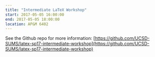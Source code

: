 ```yaml
---
title: "Intermediate LaTeX Workshop"
start: 2017-05-05 16:00:00
end: 2017-05-05 18:00:00
location: AP&M 6402
---
```


See the Github repo for more information: [https://github.com/UCSD-SUMS/latex-sp17-intermediate-workshop](https://github.com/UCSD-SUMS/latex-sp17-intermediate-workshop)
